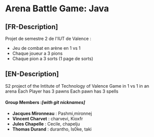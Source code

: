 # Arena Battle Game: Java

## [FR-Description]
Projet de semestre 2 de l'IUT de Valence :
* Jeu de combat en arène en 1 vs 1
* Chaque joueur a 3 pions
* Chaque pion a 3 sorts (1 page de sorts)

## [EN-Description]
S2 project of the Intitute of Technology of Valence
Game in 1 vs 1 in an arena
Each Player has 3 pawns
Each pawn has 3 spells

#### Group Members :_[with git nicknames]_

* __Jacques Mironneau__ : Pashmi,mironnej
* __Vincent Charvet__ : charvevi, Kioxfr
* __Jules Chapelle__ : Cecile, chapelju 
* __Thomas Durand__ : durantho, Is0ke, taki 


